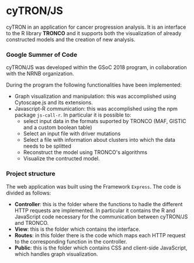 # cyTRON/JS

cyTRON in an application for cancer progression analysis. It is an interface to the R library **TRONCO** and it supports both the visualization of already constructed models and the creation of new analysis. 

### Google Summer of Code
cyTRON/JS was developed within the GSoC 2018 program, in collaboration with the NRNB organization.

During the program the following functionalities have been implemented:
 * Graph visualization and manipulation: this was accomplished using Cytoscape.js and its extensions.
 * Javascript-R communication: this was accomplished using the npm package `js-call-r`. In particular it is possible to: 
   * select input data in the formats suported by TRONCO (MAF, GISTIC and a custom boolean table)
   * Select an input file with driver mutations
   * Select a file with information about clusters into which the data needs to be splitted
   * Reconstruct the model using TRONCO's algorithms
   * Visualize the contructed model.

### Project structure
The web application was built using the Framework `Express`. The code is divided as follows:
* **Controller**: this is the folder where the functions to hadle the different HTTP requests are implemented. In particular it contains the R and JavaScript code necessary for the communication between cyTRON/JS and TRONCO.
* **View**: this is the folder which contains the interface.
* **Routes**: in this folder there is the code which maps each HTTP request to the corresponding function in the controller.
* **Public**: this is the folder which contains CSS and client-side JavaScript, which handles graph visualization.
